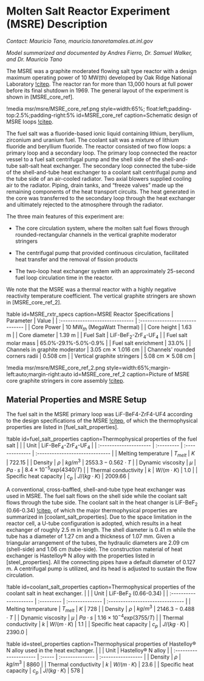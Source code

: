 # Molten Salt Reactor Experiment (MSRE) Description

*Contact: Mauricio Tano, mauricio.tanoretamales.at.inl.gov*

*Model summarized and documented by Andres Fierro, Dr. Samuel Walker, and Dr. Mauricio Tano*

The MSRE was a graphite moderated flowing salt type reactor with a design maximum operating power of 10 MW(th) developed by Oak Ridge National Laboratory [!citep](Robertson1965).
The reactor ran for more than 13,000 hours at full power before its final shutdown in 1969.  The general layout of the experiment is shown in [MSRE_core_ref].

!media msr/msre/MSRE_core_ref.png
        style=width:65%; float:left;padding-top:2.5%;padding-right:5%
        id=MSRE_core_ref
        caption=Schematic design of MSRE loops [!citep](osti_1617123).

The fuel salt was a fluoride-based ionic liquid containing lithium, beryllium, zirconium and uranium fuel.
The coolant salt was a mixture of lithium fluoride and beryllium fluoride.
The reactor consisted of two flow loops: a primary loop and a secondary loop.
The primary loop connected the reactor vessel to a fuel salt centrifugal pump and the shell side of the shell-and-tube salt-salt heat exchanger.
The secondary loop connected the tube-side of the shell-and-tube heat exchanger to a coolant salt centrifugal pump and the tube side of an air-cooled radiator.
Two axial blowers supplied cooling air to the radiator. Piping, drain tanks, and “freeze valves” made up the remaining components of the heat transport circuits.
The heat generated in the core was transferred to the secondary loop through the heat exchanger and ultimately rejected to the atmosphere through the radiator.

The three main features of this experiment are:

- The core circulation system, where the molten salt fuel flows through rounded-rectangular channels in the vertical graphite moderator stringers

- The centrifugal pump that provided continuous circulation, facilitated heat transfer and the removal of fission products

- The two-loop heat exchanger system with an approximately 25-second fuel loop circulation time in the reactor.

We note that the MSRE was a thermal reactor with a highly negative reactivity temperature coefficient. The vertical graphite stringers are shown in [MSRE_core_ref_2].


!table id=MSRE_rxtr_specs caption=MSRE Reactor Specifications
| Parameter                       | Value                           |
| :------------------------------ | :------------------------------ |
| Core Power                      | 10 MW$_{th}$ (MegaWatt Thermal) |
| Core height                     | 1.63 m                          |
| Core diameter                   | 1.39 m                          |
| Fuel Salt                       | LiF-BeF$_2$-ZrF$_4$-UF$_4$      |
| Fuel salt molar mass            | 65.0%-29.1%-5.0%-0.9%           |
| Fuel salt enrichment            | 33.0%                           |
| Channels in graphite moderator  | 3.05 cm ✕ 1.016 cm              |
| Channels' rounded corners radii | 0.508 cm                        |
| Vertical graphite stringers     | 5.08 cm ✕ 5.08 cm               |


!media msr/msre/MSRE_core_ref_2.png
        style=width:65%;margin-left:auto;margin-right:auto
        id=MSRE_core_ref_2
        caption=Picture of MSRE core graphite stringers in core assembly [!citep](ORNL_3626).


## Material Properties and MSRE Setup

The fuel salt in the MSRE primary loop was LiF-BeF4-ZrF4-UF4 according to the design specifications of the MSRE [!citep](Beall1964,Cantor1968),
of which the thermophysical properties are listed in [fuel_salt_properties].

!table id=fuel_salt_properties caption=Thermophysical properties of the fuel salt
|                        |            | Unit            | LiF-BeF$_4$-ZrF$_4$-UF$_4$      |
| :--------------------- | :--------- | :-------------- | :------------------------------ |
| Melting temperature    | $T_{melt}$ | $K$             | $722.15$                        |
| Density                | $\rho$     | $kg/m^3$        | $2553.3-0.562\cdot T$           |
| Dynamic viscosity      | $\mu$      | $Pa\cdot s$     | $8.4\times 10^{-5} exp(4340/T)$ |
| Thermal conductivity   | $k$        | $W/(m\cdot K)$  | $1.0$                           |
| Specific heat capacity | $c_p$      | $J/(kg\cdot K)$ | $2009.66$                       |

A conventional, cross-baffled, shell-and-tube type heat exchanger was used in MSRE.
The fuel salt flows on the shell side while the coolant salt flows through the tube side.
The coolant salt in the heat changer is LiF-BeF$_2$ (0.66-0.34) [!citep](Guymon1973), of which the major thermophysical properties are summarized in [coolant_salt_properties].
Due to the space limitation in the reactor cell, a U-tube configuration is adopted, which results in a heat exchanger of roughly 2.5 m in length.
The shell diameter is 0.41 m while the tube has a diameter of 1.27 cm and a thickness of 1.07 mm. Given a triangular arrangement of the tubes, the hydraulic diameters are 2.09 cm (shell-side) and 1.06 cm (tube-side).
The construction material of heat exchanger is Hastelloy® N alloy with the properties listed in [steel_properties].
All the connecting pipes have a default diameter of 0.127 m. A centrifugal pump is utilized, and its head is adjusted to sustain the flow circulation.

!table id=coolant_salt_properties caption=Thermophysical properties of the coolant salt in heat exchanger.
|                        |            | Unit            | LiF-BeF$_2$ (0.66-0.34)          |
| :--------------------- | :--------- | :-------------- | :------------------------------- |
| Melting temperature    | $T_{melt}$ | $K$             | $728$                            |
| Density                | $\rho$     | $kg/m^3$        | $2146.3-0.488\cdot T$            |
| Dynamic viscosity      | $\mu$      | $Pa\cdot s$     | $1.16\times 10^{-4} exp(3755/T)$ |
| Thermal conductivity   | $k$        | $W/(m\cdot K)$  | $1.1$                            |
| Specific heat capacity | $c_p$      | $J/(kg\cdot K)$ | $2390.0$                         |

!table id=steel_properties caption=Thermophysical properties of Hastelloy® N alloy used in the heat exchanger.
|                        |        | Unit            | Hastelloy® N alloy |
| :--------------------- | :----- | :-------------- | :----------------- |
| Density                | $\rho$ | $kg/m^3$        | $8860$             |
| Thermal conductivity   | $k$    | $W/(m\cdot K)$  | $23.6$             |
| Specific heat capacity | $c_p$  | $J/(kg\cdot K)$ | $578$              |
